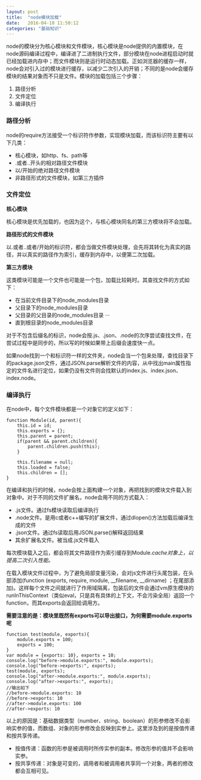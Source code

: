 ```yaml
---
layout: post
title:  "node模块加载"
date:   2016-04-10 11:50:12
categories: "基础知识"
---
```


node的模块分为核心模块和文件模块，核心模块是node提供的内置模块，在node源码编译过程中，编译进了二进制执行文件，部分模块在node进程启动时就已经加载进内存中；而文件模块则是运行时动态加载。正如浏览器的缓存一样，node会对引入过的模块进行缓存，以减少二次引入的开销；不同的是node会缓存模块的结果对象而不只是文件。模块的加载包括三个步骤：

1. 路径分析
2. 文件定位
3. 编译执行

### 路径分析
node的require方法接受一个标识符作参数，实现模块加载，而该标识符主要有以下几类：
- 核心模块，如http、fs、path等
- .或者..开头的相对路径文件模块
- 以/开始的绝对路径文件模块
- 非路径形式的文件模块，如第三方插件

### 文件定位
**核心模块**

核心模块是优先加载的，也因为这个，与核心模块同名的第三方模块将不会加载。

**路径形式的文件模块**

以.或者..或者/开始的标识符，都会当做文件模块处理，会先将其转化为真实的路径，并以真实的路径作为索引，缓存到内存中，以便第二次加载。

**第三方模块**

这类模块可能是一个文件也可能是一个包，加载比较耗时。其查找文件的方式如下：
- 在当前文件目录下的node_modules目录
- 父目录下的node_modules目录
- 父目录的父目录的node_modules目录
···
- 直到根目录的node_modules目录

对于不包含后缀名的标识，node会按.js、.json、.node的次序尝试查找文件，在尝试过程中是同步的，所以写的时候如果带上后缀会速度快一点。

如果node找到一个和标识符一样的文件夹，node会当一个包来处理，查找目录下的package.json文件，通过JSON.parse解析文件的内容，从中找出main属性指定的文件名进行定位，如果仍没有文件则会找默认的index.js、index.json、index.node。

### 编译执行
在node中，每个文件模块都是一个对象它的定义如下：
```
function Module(id, parent){
    this.id = id;
    this.exports = {};
    this.parent = parent;
    if(parent && parent.children){
        parent.children.push(this);
    }

    this.filename = null;
    this.loaded = false;
    this.children = [];
}
```
在编译和执行的时候，node会按上面构建一个对象，再把找到的模块文件载入到对象中。对于不同的文件扩展名，node会用不同的方式载入：
- .js文件。通过fs模块读取后编译执行
- .node文件。是用c或者c++编写的扩展文件，通过dlopen()方法加载后编译生成的文件
- .json文件。通过fs读取后用JSON.parse()解释返回结果
- 其余扩展名文件。被当成.js文件载入

每次模块载入之后，都会将其文件路径作为索引缓存到Module._cache对象上，以提高二次引入性能。_


在载入模块文件过程中，为了避免局部变量污染，会对js文件进行头尾包装，在头部添加(function (exports, require, module, __filename, __dirname) ；在尾部添加)。这样每个文件之间就进行了作用域隔离，包装后的文件会通过vm原生模块的runInThisContext（类似eval，只是具有具体的上下文，不会污染全局）返回一个function，而其exports会返回给调用方。

**需要注意的是：模块里既然有exports可以导出接口，为何需要module.exports呢**
```
function test(module, exports){
    module.exports = 100;
    exports = 100;
}
var module = {exports: 10}, exports = 10;
console.log("before->module.exports:", module.exports);
console.log("before->exports:", exports);
test(module, exports);
console.log("after->module.exports:", module.exports);
console.log("after->exports:", exports);
//输出如下
//before->module.exports: 10
//before->exports: 10
//after->module.exports: 100
//after->exports: 10
```

以上的原因是：基础数据类型（number、string、boolean）的形参修改不会影响实参的值，而数组、对象的形参修改会反映到实参上。这里涉及到的是按值传递和按共享传递。

- 按值传递：函数的形参是被调用时所传实参的副本。修改形参的值并不会影响实参。
- 按共享传递：对象是可变的，调用者和被调用者共享同一个对象，两者的修改都会互相可见。
